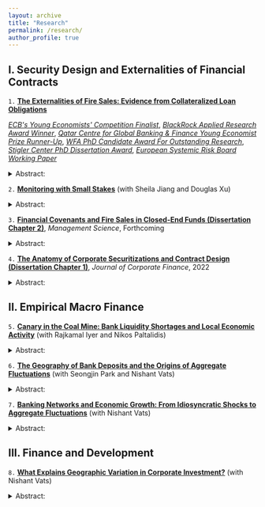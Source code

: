 ```yaml
---
layout: archive
title: "Research"
permalink: /research/
author_profile: true
---
```


## I. Security Design and Externalities of Financial Contracts

 `1.` [**The Externalities of Fire Sales: Evidence from Collateralized Loan Obligations**](https://papers.ssrn.com/sol3/papers.cfm?abstract_id=4271851)

[*ECB's Young Economists' Competition Finalist*](https://www.ecb.europa.eu/pub/conferences/ecbforum/previous_fora/2021/html/YE_competition_2021.en.html), 
[*BlackRock Applied Research Award Winner*](https://www.blackrock.com/corporate/applied-research-award/prior-program-winners), 
[*Qatar Centre for Global Banking & Finance Young Economist Prize Runner-Up*](https://www.kcl.ac.uk/news/young-economist-prize-competition),
[*WFA PhD Candidate Award For Outstanding Research*](https://westernfinance.org/wp-content/uploads/2021.links_.pdf),
[*Stigler Center PhD Dissertation Award*](https://www.chicagobooth.edu/research/stigler/research/phd-dissertation-award),
[*European Systemic Risk Board Working Paper*](https://www.esrb.europa.eu/pub/pdf/wp/esrb.wp.141.en.pdf?a4df56ef10c1106af985488bee9b0435)
<details>
<summary>Abstract:</summary>
 
> This paper uses an exogenous industry shock to demonstrate that covenants in debt markets cause spillovers and trigger liquidations of unrelated loans in loan portfolios. Specifically, I show that following a negative shock to the oil and gas (O&G) industry, collateralized loan obligations (CLOs) with exposure to O&G loans are pushed closer to their covenant thresholds and sell non-O&G loans in the secondary market to alleviate these constraints. These sales exert price pressure on the securities of non-O&G firms, creating market dislocations. The erosion in the liquidity positions of exposed firms also spills over into real economic activity. Hence, liquidations originating from covenants may exacerbate credit crunches, by propagating shocks through capital markets.
</details>

`2.` [**Monitoring with Small Stakes**](https://papers.ssrn.com/sol3/papers.cfm?abstract_id=4271851) (with Sheila Jiang and Douglas Xu)
<details>
<summary>Abstract:</summary>

>This paper proposes a mechanism to address the issue of "monitoring with small stakes" in syndicated lending. We identify two sources that incentivize creditor monitoring: skin-in-the-game and rent extraction from renegotiation. Renegotiation-based rent extraction serves a substitute to banks' loan stake for monitoring incentives, facilitating institutional investors’ participation in syndicated lending. We use the passage of a tax policy that exogenously reduced renegotiation frictions to identify this channel. Our findings suggests that a less frictional renegotiation environment leads to more diligent monitoring, smaller bank shares in new loans and improved borrower performance, particularly in pre-existing deals with lower bank skin-in-the-game. 
          </details>

 `3.` [**Financial Covenants and Fire Sales in Closed-End Funds (Dissertation Chapter 2)**](https://papers.ssrn.com/sol3/papers.cfm?abstract_id=3595416), _Management Science_, Forthcoming 
 <details>
<summary>Abstract:</summary>

> Closed-end funds are thought to have negligible fire sale risk as they have stable funding. However, I show that embedded covenants can generate price pressure in collateralized loan obligation (CLO) funds, even though such funds are closed end. Loans held by constrained CLOs report significantly lower cumulative returns than loans held by unconstrained CLOs. This can be explained by contractual arbitrage, a practice by which CLOs exploit loopholes in the design of covenants to mechanically loosen their covenants and avoid covenant breaches. Covenant breaches are associated with significant pecuniary and non-pecuniary costs, affecting CLO compensation, reputation and career prospects. I show that when covenants breaches are imminent, managers fire sell distressed loans. Hence, I demonstrate a channel by which closed-end funds can also create fire sale risk, akin to their open-end counterparts.
          </details>

`4.` [**The Anatomy of Corporate Securitizations and Contract Design (Dissertation Chapter 1)**](https://papers.ssrn.com/sol3/papers.cfm?abstract_id=3740092), _Journal of Corporate Finance_, 2022
<details>
<summary>Abstract:</summary>

> Collateralized loan obligations (CLOs), intermediaries situated between investors and traditional banks, play an increasingly central role in the provision of credit to constrained corporations, holding as much as 75% of all new institutional leveraged loans. Despite their ascendancy in the risky corporate credit market, there has been little academic research on the CLO market. This paper provides a comprehensive overview of the design and structure of the CLO market, describing the general macroeconomic milieu that has facilitated the rapid growth of the market, the mechanics therein, as well as recent risks that have emerged. Understanding the anatomy and dynamics of CLOs is paramount for developing insights into the role of non-bank financial intermediaries in financial markets.
          </details>




## II. Empirical Macro Finance

`5.` [**Canary in the Coal Mine: Bank Liquidity Shortages and Local Economic Activity**](https://papers.ssrn.com/sol3/papers.cfm?abstract_id=4247519) (with Rajkamal Iyer and Nikos Paltalidis)
<details>
<summary>Abstract:</summary>

> This paper investigates the relation between bank liquidity and local economic activity. We find that an increase in deposit rates offered by banks within a geographic region is associated with contractions in economic activity. As a region heads to an economic downturn, deposit growth slows down, prompting banks to increase deposit rates to support their balance sheet. This increase in deposit rates reflects the liquidity squeeze experienced by banks due to deteriorating economic conditions, which in turn serves as an indicator of an impending economic contraction.
          </details>

`6.` [**The Geography of Bank Deposits and the Origins of Aggregate Fluctuations**](https://papers.ssrn.com/sol3/papers.cfm?abstract_id=3883605) (with Seongjin Park and Nishant Vats)
<details>
<summary>Abstract:</summary>

> What are the aggregate effects of deposit shocks? Using the granular-instrumental-variable methodology, we identify the deposit elasticity of economic growth as 0.87 and the money multiplier as 1.18. We construct deposit shocks by combining a new fact regarding the within-bank geographic concentration of deposits -- 30% of deposits are concentrated in a single county -- with local natural disasters. Large natural disasters in deposit-concentrated areas negatively affect bank deposits and amplify through bank internal capital markets. These shocks can explain 3.30% of the variation in economic growth. Lender and borrower-side frictions are critical for the aggregation of local shocks.
          </details>

`7.` [**Banking Networks and Economic Growth: From Idiosyncratic Shocks to Aggregate Fluctuations**](https://papers.ssrn.com/sol3/papers.cfm?abstract_id=3556299) (with Nishant Vats)
<details>
<summary>Abstract:</summary>

> This paper explores the transmission of non-capital shocks through banking networks. We construct non-capital (idiosyncratic) shocks, using labor productivity shocks to large firms. We document a change in the relationship between foreign idiosyncratic shocks and domestic economic growth between 1978 and 2000. Contemporaneous changes in banking integration drive this phenomenon as geographically diversified banks divert funds away from economies experiencing negative shocks towards other unaffected economies. Our granular-IV estimates suggest that a 1% increase in bank loan supply is associated with a 0.05-0.26 pp increase in economic growth. Lastly, this can potentially explain the Great Moderation.
          </details>

## III. Finance and Development


`8.` [**What Explains Geographic Variation in Corporate Investment?**](https://papers.ssrn.com/sol3/papers.cfm?abstract_id=3851008) (with Nishant Vats)
<details>
<summary>Abstract:</summary>

> We show that history can explain the geographic concentration of investment over and above traditional agglomerative forces, geography, and expectations. We use spatial variation in direct and indirect British rule to identify differences in historical circumstances. Using this within-country variation in historical circumstances, combined with a local identification approach and instrumental variable strategy, we explain the spatial differences in investment. Differences in historical origins can explain 13% of total geographic variation in investment. Moreover, investment is 8-10% lower in direct ruled areas. Our results indicate that history can have long-run consequences through its effect on economic organizations and state capacity.
          </details>

